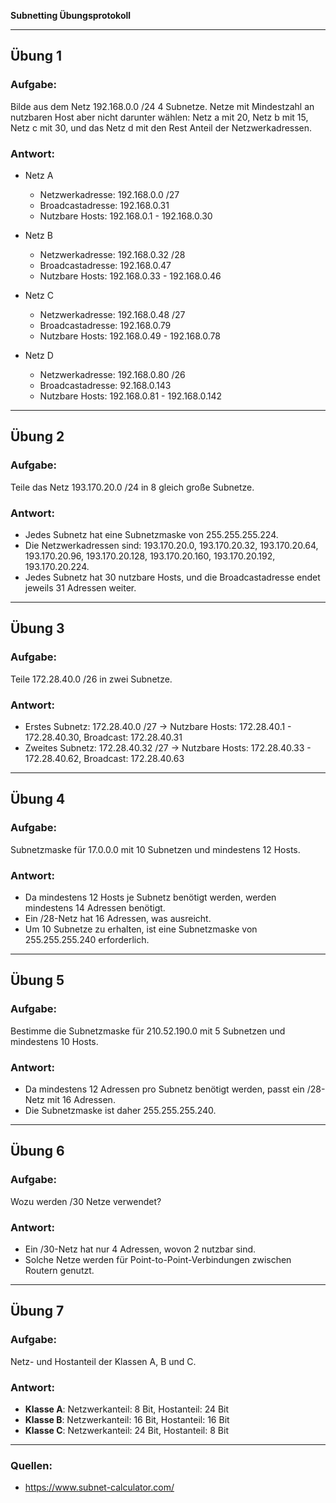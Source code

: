 **Subnetting Übungsprotokoll**

---

## Übung 1
### Aufgabe:
Bilde aus dem Netz 192.168.0.0 /24 4 Subnetze. Netze mit Mindestzahl an nutzbaren Host aber nicht darunter wählen: Netz a mit 20, Netz b mit 15, Netz c mit 30, und das Netz d mit den Rest Anteil der Netzwerkadressen.

### **Antwort:**
- Netz A
  - Netzwerkadresse: 192.168.0.0 /27
  - Broadcastadresse: 192.168.0.31
  - Nutzbare Hosts: 192.168.0.1 - 192.168.0.30

- Netz B
  - Netzwerkadresse: 192.168.0.32 /28
  - Broadcastadresse: 192.168.0.47
  - Nutzbare Hosts: 192.168.0.33 - 192.168.0.46

- Netz C 
  - Netzwerkadresse: 192.168.0.48 /27
  - Broadcastadresse: 192.168.0.79
  - Nutzbare Hosts: 192.168.0.49 - 192.168.0.78

- Netz D
  - Netzwerkadresse: 192.168.0.80 /26
  - Broadcastadresse: 92.168.0.143
  - Nutzbare Hosts: 192.168.0.81 - 192.168.0.142

---

## Übung 2
### Aufgabe:
Teile das Netz 193.170.20.0 /24 in 8 gleich große Subnetze.

### **Antwort:**
- Jedes Subnetz hat eine Subnetzmaske von 255.255.255.224.
- Die Netzwerkadressen sind: 193.170.20.0, 193.170.20.32, 193.170.20.64, 193.170.20.96, 193.170.20.128, 193.170.20.160, 193.170.20.192, 193.170.20.224.
- Jedes Subnetz hat 30 nutzbare Hosts, und die Broadcastadresse endet jeweils 31 Adressen weiter.

---

## Übung 3
### Aufgabe:
Teile 172.28.40.0 /26 in zwei Subnetze.

### **Antwort:**
- Erstes Subnetz: 172.28.40.0 /27 → Nutzbare Hosts: 172.28.40.1 - 172.28.40.30, Broadcast: 172.28.40.31
- Zweites Subnetz: 172.28.40.32 /27 → Nutzbare Hosts: 172.28.40.33 - 172.28.40.62, Broadcast: 172.28.40.63

---

## Übung 4
### Aufgabe:
Subnetzmaske für 17.0.0.0 mit 10 Subnetzen und mindestens 12 Hosts.

### **Antwort:**
- Da mindestens 12 Hosts je Subnetz benötigt werden, werden mindestens 14 Adressen benötigt.
- Ein /28-Netz hat 16 Adressen, was ausreicht.
- Um 10 Subnetze zu erhalten, ist eine Subnetzmaske von 255.255.255.240 erforderlich.

---

## Übung 5
### Aufgabe:
Bestimme die Subnetzmaske für 210.52.190.0 mit 5 Subnetzen und mindestens 10 Hosts.

### **Antwort:**
- Da mindestens 12 Adressen pro Subnetz benötigt werden, passt ein /28-Netz mit 16 Adressen.
- Die Subnetzmaske ist daher 255.255.255.240.

---

## Übung 6
### Aufgabe:
Wozu werden /30 Netze verwendet?

### Antwort:
- Ein /30-Netz hat nur 4 Adressen, wovon 2 nutzbar sind.
- Solche Netze werden für Point-to-Point-Verbindungen zwischen Routern genutzt.

---

## Übung 7
### Aufgabe:
Netz- und Hostanteil der Klassen A, B und C.

### **Antwort:**
- **Klasse A**: Netzwerkanteil: 8 Bit, Hostanteil: 24 Bit
- **Klasse B**: Netzwerkanteil: 16 Bit, Hostanteil: 16 Bit
- **Klasse C**: Netzwerkanteil: 24 Bit, Hostanteil: 8 Bit

---

### Quellen:
- https://www.subnet-calculator.com/

